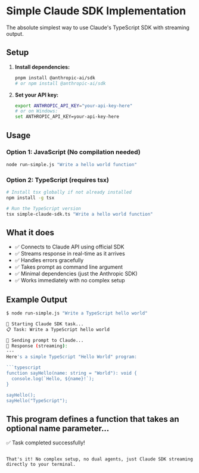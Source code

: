 # Simple Claude SDK Implementation

The absolute simplest way to use Claude's TypeScript SDK with streaming output.

## Setup

1. **Install dependencies:**
   ```bash
   pnpm install @anthropic-ai/sdk
   # or npm install @anthropic-ai/sdk
   ```

2. **Set your API key:**
   ```bash
   export ANTHROPIC_API_KEY="your-api-key-here"
   # or on Windows:
   set ANTHROPIC_API_KEY=your-api-key-here
   ```

## Usage

### Option 1: JavaScript (No compilation needed)
```bash
node run-simple.js "Write a hello world function"
```

### Option 2: TypeScript (requires tsx)
```bash
# Install tsx globally if not already installed
npm install -g tsx

# Run the TypeScript version
tsx simple-claude-sdk.ts "Write a hello world function"
```

## What it does

- ✅ Connects to Claude API using official SDK
- ✅ Streams response in real-time as it arrives
- ✅ Handles errors gracefully  
- ✅ Takes prompt as command line argument
- ✅ Minimal dependencies (just the Anthropic SDK)
- ✅ Works immediately with no complex setup

## Example Output

```bash
$ node run-simple.js "Write a TypeScript hello world"

🚀 Starting Claude SDK task...
📋 Task: Write a TypeScript hello world

💭 Sending prompt to Claude...
📝 Response (streaming):
---
Here's a simple TypeScript "Hello World" program:

```typescript
function sayHello(name: string = "World"): void {
  console.log(`Hello, ${name}!`);
}

sayHello();
sayHello("TypeScript");
```

This program defines a function that takes an optional name parameter...
---
✅ Task completed successfully!
```

That's it! No complex setup, no dual agents, just Claude SDK streaming directly to your terminal.